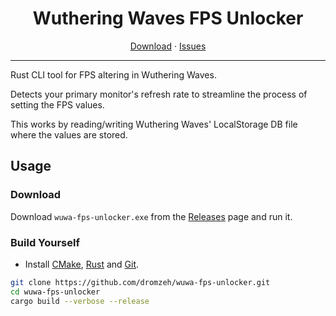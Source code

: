 <div align="center">

  # Wuthering Waves FPS Unlocker
</div>

<div align="center">
    <a href="https://github.com/dromzeh/wuwa-fps-unlocker/releases">Download</a> 
<span> · </span>
    <a href="https://github.com/dromzeh/wuwa-fps-unlocker/issues">Issues</a>
</div>

---

Rust CLI tool for FPS altering in Wuthering Waves.

Detects your primary monitor's refresh rate to streamline the process of setting the FPS values.

This works by reading/writing Wuthering Waves' LocalStorage DB file where the values are stored.

## Usage

### Download

Download `wuwa-fps-unlocker.exe` from the [Releases](https://github.com/dromzeh/wuwa-fps-unlocker/releases) page and run it.

### Build Yourself

- Install [CMake](https://cmake.org/download/), [Rust](https://www.rust-lang.org/tools/install) and [Git](https://git-scm.com/downloads).

```bash
git clone https://github.com/dromzeh/wuwa-fps-unlocker.git
cd wuwa-fps-unlocker
cargo build --verbose --release
```